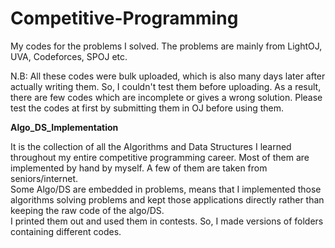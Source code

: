 # Competitive-Programming
My codes for the problems I solved. The problems are mainly from LightOJ, UVA, Codeforces, SPOJ etc. <br/>

N.B: All these codes were bulk uploaded, which is also many days later after actually writing them. So, I couldn't test them before uploading. As a result, there are few codes which are incomplete or gives a wrong solution. Please test the codes at first by submitting them in OJ before using them.


**Algo_DS_Implementation**

It is the collection of all the Algorithms and Data Structures I learned throughout my entire competitive programming career. Most of them are implemented by hand by myself. A few of them are taken from seniors/internet. <br/>
Some Algo/DS are embedded in problems, means that I implemented those algorithms solving problems and kept those applications directly rather than keeping the raw code of the algo/DS. <br/>
I printed them out and used them in contests. So, I made versions of folders containing different codes. <br/>
